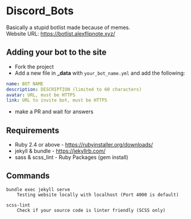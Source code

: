 # Discord_Bots
Basically a stupid botlist made because of memes.<br>
Website URL: https://botlist.alexflipnote.xyz/

## Adding your bot to the site
- Fork the project
- Add a new file in **\_data** with `your_bot_name.yml` and add the following:
```yml
name: BOT NAME
description: DESCRIPTION (limited to 60 characters)
avatar: URL, must be HTTPS
link: URL to invite bot, must be HTTPS
```
- make a PR and wait for answers

## Requirements
- Ruby 2.4 or above - https://rubyinstaller.org/downloads/
- jekyll & bundle - https://jekyllrb.com/
- sass & scss_lint - Ruby Packages (gem install)

## Commands
```
bundle exec jekyll serve
    Testing website locally with localhost (Port 4000 is default)

scss-lint
    Check if your source code is linter friendly (SCSS only)
```
